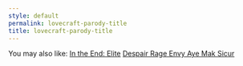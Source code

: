 ```yaml
---
style: default
permalink: lovecraft-parody-title
title: lovecraft-parody-title
---
```

You may also like:
[In the End: Elite](http://scp-wiki.net/intheendelite)
[Despair Rage Envy Aye Mak Sicur](http://scp-wiki.net/dreams)